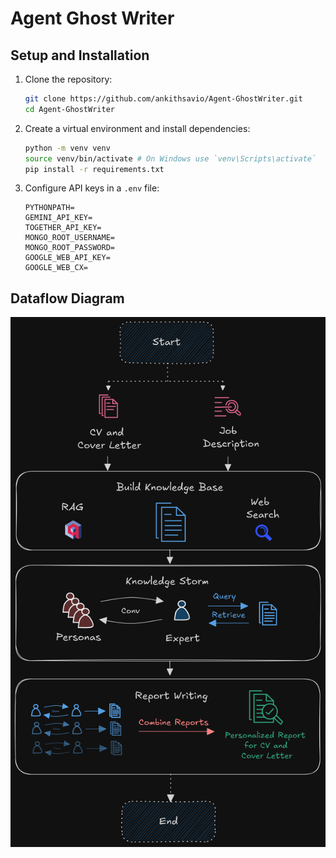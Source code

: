 # Agent Ghost Writer

## Setup and Installation
1. Clone the repository:
   ```bash
   git clone https://github.com/ankithsavio/Agent-GhostWriter.git
   cd Agent-GhostWriter
   ```

2. Create a virtual environment and install dependencies:
   ```bash
   python -m venv venv
   source venv/bin/activate # On Windows use `venv\Scripts\activate`
   pip install -r requirements.txt
   ```

3. Configure API keys in a `.env` file:
   ```env
   PYTHONPATH=
   GEMINI_API_KEY=
   TOGETHER_API_KEY=
   MONGO_ROOT_USERNAME=
   MONGO_ROOT_PASSWORD=
   GOOGLE_WEB_API_KEY=
   GOOGLE_WEB_CX=
   ```

## Dataflow Diagram

![Figure](ghost_writer_figure.png)

